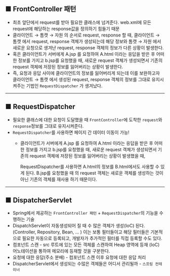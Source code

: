 ## ■  FrontController 패턴

- 최초 앞단에서 request를 받아 필요한 클래스에 넘겨준다.
  web.xml에 모든 request에 해당하는 response값을 정의하기 힘들기 때문
- 클라이언트 → 톰캣 → 자원 의 순서로 request, response 할 때,
  클라이언트 → 톰캣 에서 request, response 객체가 생성되는데 해당 정보와
  톰캣 → 자원 에서 새로운 요청으로 생겨난 request, response 객체의 정보가 다른 상황이 발생한다.
- 혹은 클라이언트가 서버에게 A.jsp 를 요청하여 A.html 이라는 응답을 받은 후 어떠한 정보를 가지고 b.jsp를 요청했을 때, 새로운 request 객체가 생성되면서 기존의 request 객체에 저장된 정보를 잃어버리는 상황이 발생한다.
- 즉, 요청과 응답 사이에 클라이언트의 정보를 잃어버리게 되는데 이를 보완하고자 클라이언트 → 톰캣 에서 생성된 request, response 객체의 정보를 그대로 유지시켜주는 기법인 `RequestDispatcher` 가 생겨났다.

---

## ■  RequestDispatcher

- 필요한 클래스에 대한 요청이 도달했을 때 `FrontController`에 도착한 `request`와 `response`정보를 그대로 유지시켜준다.
- `RequestDispatcher`를 사용하면 페이지 간 데이터 이동이 가능!
    - 클라이언트가 서버에게 A.jsp 를 요청하여 A.html 이라는 응답을 받은 후 어떠한 정보를 가지고 b.jsp를 요청했을 때, 새로운 request 객체가 생성되면서 기존의 request 객체에 저장된 정보를 잃어버리는 상황이 발생했을 때,

      RequestDispatcher를 사용하면 A.html의 정보를 B.html에서도 사용할 수 있게 된다.
      B.jsp를 요청했을 때 의 request 객체는 새로운 객체를 생성하는 것이 아닌 기존의 객체를 재사용 하기 때문이다.


---

## ■  DispatcherServlet

- Spring에서 제공하는 `FrontController 패턴` + `RequestDispatcher`의 기능을 수행하는 기술
- DispatchServlet이 자동생성되어 질 때 수 많은 객체가 생성(IoC) 된다.(Controller, Repository, Bean, … ) 이는 보통 필터들이고 해당 필터들은 기본적으로 필요한 자동으로 등록되고, 개발자가 추가적인 필터를 직접 등록할 수도 있다.
- 컴포넌트 스캔 - src 루트에 있는 모든 객체를 스캔하여 Heap 영역에 등재 (IoC)
  어노테이션을 통하여 메모리에 등재할 것을 구분한다.
- 요청에 대한 응답(주소 분배) - 컴포넌트 스캔 이후 요청에 대한 응답 처리
- DispatcherServlet에서 생성되는 수많은 객체들은 어디서 관리될까 - `스프링 컨테이너`

